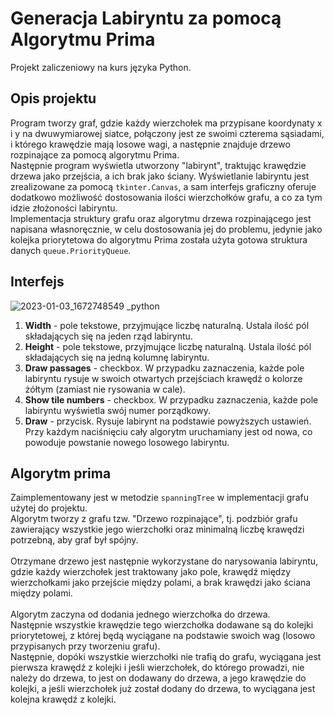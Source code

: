 # Generacja Labiryntu za pomocą Algorytmu Prima

Projekt zaliczeniowy na kurs języka Python.

## Opis projektu

Program tworzy graf, gdzie każdy wierzchołek ma przypisane koordynaty x i y na dwuwymiarowej siatce, połączony jest ze swoimi czterema sąsiadami, i którego krawędzie mają losowe wagi, a następnie znajduje drzewo rozpinające za pomocą algorytmu Prima.  
Następnie program wyświetla utworzony "labirynt", traktując krawędzie drzewa jako przejścia, a ich brak jako ściany. Wyświetlanie labiryntu jest zrealizowane za pomocą `tkinter.Canvas`, a sam interfejs graficzny oferuje dodatkowo możliwość dostosowania ilości wierzchołków grafu, a co za tym idzie złożoności labiryntu.  
Implementacja struktury grafu oraz algorytmu drzewa rozpinającego jest napisana własnoręcznie, w celu dostosowania jej do problemu, jedynie jako kolejka priorytetowa do algorytmu Prima została użyta gotowa struktura danych `queue.PriorityQueue`.

## Interfejs
![2023-01-03_1672748549 _python](https://user-images.githubusercontent.com/48099798/210359555-869e8a89-f72e-4bed-829e-9a91dc31ec79.png)

1. **Width** - pole tekstowe, przyjmujące liczbę naturalną. Ustala ilość pól składających się na jeden rząd labiryntu.
2. **Height** - pole tekstowe, przyjmujące liczbę naturalną. Ustala ilość pól składających się na jedną kolumnę labiryntu.
3. **Draw passages** - checkbox. W przypadku zaznaczenia, każde pole labiryntu rysuje w swoich otwartych przejściach krawędź o kolorze żółtym (zamiast nie rysowania w cale).
4. **Show tile numbers** - checkbox. W przypadku zaznaczenia, każde pole labiryntu wyświetla swój numer porządkowy.
5. **Draw** - przycisk. Rysuje labirynt na podstawie powyższych ustawień. Przy każdym naciśnięciu cały algorytm uruchamiany jest od nowa, co powoduje powstanie nowego losowego labiryntu.

## Algorytm prima

Zaimplementowany jest w metodzie `spanningTree` w implementacji grafu użytej do projektu.  
Algorytm tworzy z grafu tzw. "Drzewo rozpinające", tj. podzbiór grafu zawierający wszystkie jego wierzchołki oraz minimalną liczbę krawędzi potrzebną, aby graf był spójny.  
   
Otrzymane drzewo jest następnie wykorzystane do narysowania labiryntu, gdzie każdy wierzchołek jest traktowany jako pole, krawędź między wierzchołkami jako przejście między polami, a brak krawędzi jako ściana między polami.  
   
Algorytm zaczyna od dodania jednego wierzchołka do drzewa.  
Następnie wszystkie krawędzie tego wierzchołka dodawane są do kolejki priorytetowej, z której będą wyciągane na podstawie swoich wag (losowo przypisanych przy tworzeniu grafu).  
Następnie, dopóki wszystkie wierzchołki nie trafią do grafu, wyciągana jest pierwsza krawędź z kolejki i jeśli wierzchołek, do którego prowadzi, nie należy do drzewa, to jest on dodawany do drzewa, a jego krawędzie do kolejki, a jeśli wierzchołek już został dodany do drzewa, to wyciągana jest kolejna krawędź z kolejki.

